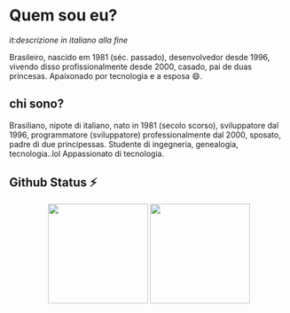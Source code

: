 
# Quem sou eu?
*it:descrizione in italiano alla fine*

Brasileiro, nascido em 1981 (séc. passado), desenvolvedor desde 1996, vivendo disso profissionalmente desde 2000, casado, pai de duas princesas.
Apaixonado por tecnologia e a esposa 😄.



## chi sono?

Brasiliano, nipote di italiano, nato in 1981 (secolo scorso), sviluppatore dal 1996, programmatore (sviluppatore) professionalmente dal 2000, sposato, padre di due principessas. Studente di ingegneria, genealogia, tecnologia..lol
Appassionato di tecnologia.



## Github Status ⚡

<p align="center">
  <img height="180em" src="https://github-readme-stats.vercel.app/api?username=dorathoto&show_icons=true&theme=dracula&include_all_commits=true&count_private=true"/>
  <img height="180em" src="https://github-readme-stats.vercel.app/api/top-langs/?username=dorathoto&hide=javascript,html,css&layout=compact&langs_count=16&theme=dracula"/>
</p>
